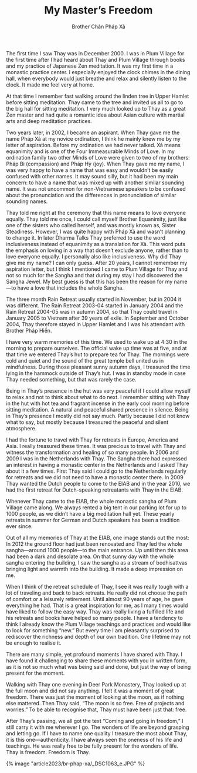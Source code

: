﻿---
title: My Master’s Freedom
author: Brother Chân Pháp Xả
---

The first time I saw Thay was in December 2000. I was in Plum Village for the first time after I had heard about Thay and Plum Village through books and my practice of Japanese Zen meditation. It was my first time in a monastic practice center. I especially enjoyed the clock chimes in the dining hall, when everybody would just breathe and relax and silently listen to the clock. It made me feel very at home.

At that time I remember fast walking around the linden tree in Upper Hamlet before sitting meditation. Thay came to the tree and invited us all to go to the big hall for sitting meditation. I very much looked up to Thay as a great Zen master and had quite a romantic idea about Asian culture with martial arts and deep meditation practices.

Two years later, in 2002, I became an aspirant. When Thay gave me the name Pháp Xả at my novice ordination, I think he mainly knew me by my letter of aspiration. Before my ordination we had never talked. Xả means equanimity and is one of the Four Immeasurable Minds of Love. In my ordination family two other Minds of Love were given to two of my brothers: Pháp Bi (compassion) and Pháp Hỷ (joy). When Thay gave me my name, I was very happy to have a name that was easy and wouldn’t be easily confused with other names. It may sound silly, but it had been my main concern: to have a name that was mixed up with another similar sounding name. It was not uncommon for non-Vietnamese speakers to be confused about the pronunciation and the differences in pronunciation of similar sounding names. 

Thay told me right at the ceremony that this name means to love everyone equally. Thay told me once, I could call myself Brother Equanimity, just like one of the sisters who called herself, and was mostly known as, Sister Steadiness. However, I was quite happy with Pháp Xả and wasn’t planning to change it. In later Dharma Talks Thay preferred to use the word inclusiveness instead of equanimity as a translation for Xả. This word puts the emphasis on loving in a way that doesn’t exclude anyone, rather than to love everyone equally. I personally also like inclusiveness. Why did Thay give me my name? I can only guess. After 20 years, I cannot remember my aspiration letter, but I think I mentioned I came to Plum Village for Thay and not so much for the Sangha and that during my stay I had discovered the Sangha Jewel. My best guess is that this has been the reason for my name—to have a love that includes the whole Sangha. 

The three month Rain Retreat usually started in November, but in 2004 it was different. The Rain Retreat 2003-04 started in January 2004 and the Rain Retreat 2004-05 was in autumn 2004, so that Thay could travel in January 2005 to Vietnam after 39 years of exile. In September and October 2004, Thay therefore stayed in Upper Hamlet and I was his attendant with Brother Pháp Hiển. 

I have very warm memories of this time. We used to wake up at 4:30 in the morning to prepare ourselves. The official wake up time was at five, and at that time we entered Thay’s hut to prepare tea for Thay. The mornings were cold and quiet and the sound of the great temple bell united us in mindfulness. During those pleasant sunny autumn days, I treasured the time lying in the hammock outside of Thay’s hut. I was in standby mode in case Thay needed something, but that was rarely the case.

Being in Thay’s presence in the hut was very peaceful if I could allow myself to relax and not to think about what to do next. I remember sitting with Thay in the hut with hot tea and fragrant incense in the early cool morning before sitting meditation. A natural and peaceful shared presence in silence. Being in Thay’s presence I mostly did not say much. Partly because I did not know what to say, but mostly because I treasured the peaceful and silent atmosphere.

I had the fortune to travel with Thay for retreats in Europe, America and Asia. I really treasured these times. It was precious to travel with Thay and witness the transformation and healing of so many people. In 2006 and 2009 I was in the Netherlands with Thay. The Sangha there had expressed an interest in having a monastic center in the Netherlands and I asked Thay about it a few times. First Thay said I could go to the Netherlands regularly for retreats and we did not need to have a monastic center there. In 2009 Thay wanted the Dutch people to come to the EIAB and in the year 2010, we had the first retreat for Dutch-speaking retreatants with Thay in the EIAB.

Whenever Thay came to the EIAB, the whole monastic sangha of Plum Village came along. We always rented a big tent in our parking lot for up to 1000 people, as we didn’t have a big meditation hall yet. These yearly retreats in summer for German and Dutch speakers has been a tradition ever since. 

Out of all my memories of Thay at the EIAB, one image stands out the most: In 2012 the ground floor had just been renovated and Thay led the whole sangha—around 1000 people—to the main entrance. Up until then this area had been a dark and desolate area. On that sunny day with the whole sangha entering the building, I saw the sangha as a stream of bodhisattvas bringing light and warmth into the building. It made a deep impression on me.

When I think of the retreat schedule of Thay, I see it was really tough with a lot of traveling and back to back retreats. He really did not choose the path of comfort or a leisurely retirement. Until almost 90 years of age, he gave everything he had. That is a great inspiration for me, as I many times would have liked to follow the easy way. Thay was really living a fulfilled life and his retreats and books have helped so many people. I have a tendency to think I already know the Plum Village teachings and practices and would like to look for something “new.” But every time I am pleasantly surprised to rediscover the richness and depth of our own tradition. One lifetime may not be enough to realise it.

There are many simple, yet profound moments I have shared with Thay. I have found it challenging to share these moments with you in written form, as it is not so much what was being said and done, but just the way of being present for the moment. 

Walking with Thay one evening in Deer Park Monastery, Thay looked up at the full moon and did not say anything. I felt it was a moment of great freedom. There was just the moment of looking at the moon, as if nothing else mattered. Then Thay said, “The moon is so free. Free of projects and worries.” To be able to recognise that, Thay must have been just that:  free.

After Thay’s passing, we all got the text “Coming and going in freedom,” I still carry it with me wherever I go. The wonders of life are beyond grasping and letting go. If I have to name one quality I treasure the most about Thay, it is this one—authenticity. I have always seen the oneness of his life and teachings. He was really free to be fully present for the wonders of life. Thay is freedom. Freedom is Thay.

<div class="article-end"></div>

{% image "article2023/br-phap-xa/_DSC1063_e.JPG" %}